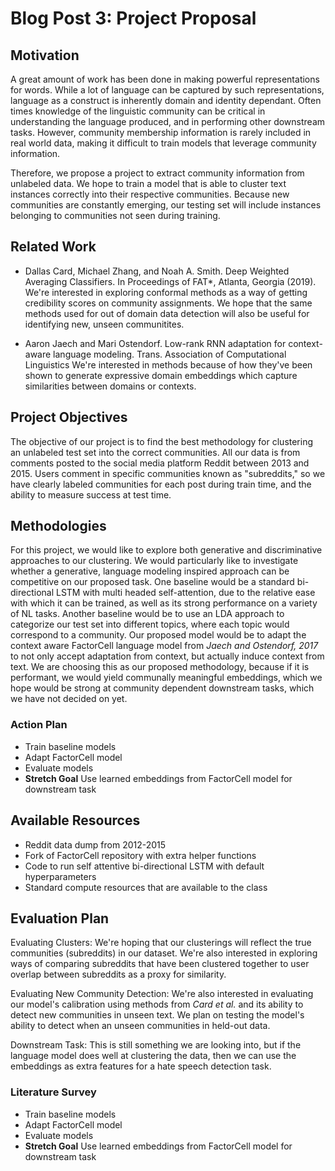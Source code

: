 # Blog Post 3: Project Proposal

## Motivation

A great amount of work has been done in making powerful representations for words. 
While a lot of language can be captured by such representations, language 
as a construct is inherently domain and identity dependant.
Often times knowledge of the linguistic community can be critical 
in understanding the language produced, and in performing other
downstream tasks. However, community membership information is rarely included in real world data, making
it difficult to train models that leverage community information.

Therefore, we propose a project to extract community information from unlabeled data. We hope to train a model that is able
to cluster text instances correctly into their respective communities. Because new communities are constantly emerging, 
our testing set will include instances belonging to communities not seen during training. 

## Related Work

* Dallas Card, Michael Zhang, and Noah A. Smith. Deep Weighted Averaging Classifiers. In Proceedings of FAT\*, Atlanta, Georgia (2019). 
We're interested in exploring conformal methods as a way of getting credibility scores on community assignments. We hope that the
same methods used for out of domain data detection will also be useful for identifying new, unseen communitites.

* Aaron Jaech and Mari Ostendorf. Low-rank RNN adaptation for context-aware language modeling. Trans. Association of Computational Linguistics
We're interested in methods because of how they've been shown to generate expressive domain embeddings which capture similarities between
domains or contexts.

## Project Objectives

The objective of our project is to find the best methodology for clustering an unlabeled test set into the correct communities. 
All our data is from comments posted to the social media platform Reddit between 2013 and 2015. Users
comment in specific communities known as "subreddits," so we have clearly labeled communities for each post during train time,
and the ability to measure success at test time.

## Methodologies

For this project, we would like to explore both generative and discriminative approaches to our clustering. We would particularly like to investigate whether a generative, language modeling inspired approach can be competitive on our proposed task. 
One baseline would be a standard bi-directional LSTM with multi headed self-attention, due to the relative ease with which it can be trained, as well as its strong performance on a variety of NL tasks.
Another baseline would be to use an LDA approach to categorize our test set into different topics, where each topic would correspond to a community.
Our proposed model would be to adapt the context aware FactorCell language model from *Jaech and Ostendorf, 2017* to not only accept adaptation from context, but actually induce context from text. We are choosing this as our proposed methodology, because if it is performant, we would yield communally meaningful embeddings, which we hope would be strong at community dependent downstream tasks, which we have not decided on yet.

### Action Plan
* Train baseline models
* Adapt FactorCell model
* Evaluate models
* **Stretch Goal** Use learned embeddings from FactorCell model for downstream task


## Available Resources
* Reddit data dump from 2012-2015
* Fork of FactorCell repository with extra helper functions
* Code to run self attentive bi-directional LSTM with default hyperparameters
* Standard compute resources that are available to the class

## Evaluation Plan
Evaluating Clusters:
We're hoping that our clusterings will reflect the true communities (subreddits) in our dataset. We're also interested in exploring ways
of comparing subreddits that have been clustered together to user overlap between subreddits as a proxy for similarity.

Evaluating New Community Detection:
We're also interested in evaluating our model's calibration using methods from *Card et al.* and its ability to detect new communities in unseen text.
We plan on testing the model's ability to detect when an unseen communities in held-out data.

Downstream Task:
This is still something we are looking into, but if the language model does well at clustering the data, then we can
use the embeddings as extra features for a hate speech detection task. 

### Literature Survey
* Train baseline models
* Adapt FactorCell model
* Evaluate models
* **Stretch Goal** Use learned embeddings from FactorCell model for downstream task


